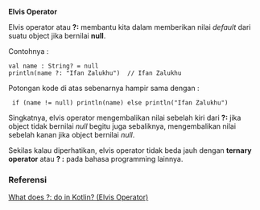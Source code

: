 **Elvis Operator**

Elvis operator atau **?:** membantu kita dalam memberikan nilai _default_ dari suatu object jika bernilai **null**.

Contohnya :

    val name : String? = null
    println(name ?: "Ifan Zalukhu")  // Ifan Zalukhu

Potongan kode di atas sebenarnya hampir sama dengan :

     if (name != null) println(name) else println("Ifan Zalukhu")

Singkatnya, elvis operator mengembalikan nilai sebelah kiri dari **?:** jika object tidak bernilai _null_ begitu juga sebaliknya, mengembalikan nilai sebelah kanan jika object bernilai _null_.

Sekilas kalau diperhatikan, elvis operator tidak beda jauh dengan **ternary operator** atau **? :** pada bahasa programming lainnya.

### Referensi

[What does ?: do in Kotlin? (Elvis Operator)](https://stackoverflow.com/questions/48253107/what-does-do-in-kotlin-elvis-operator)

